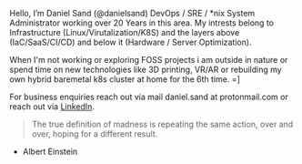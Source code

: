 Hello, I’m Daniel Sand (@danielsand) DevOps / SRE / *nix System Administrator working over 20 Years in this area.
My intrests belong to Infrastructure (Linux/Virutalization/K8S) and the layers above (IaC/SaaS/CI/CD) and below it (Hardware / Server Optimization).

When I'm not working or exploring FOSS projects i am outside in nature or spend time on new technologies like 3D printing, VR/AR
or rebuilding my own hybrid baremetal k8s cluster at home for the 6th time. =]

For business enquiries reach out via mail daniel.sand at protonmail.com or reach out via [LinkedIn](https://www.linkedin.com/in/danielsand/). 

> The true definition of madness is repeating the same action, over and over, hoping for a different result.
- Albert Einstein
